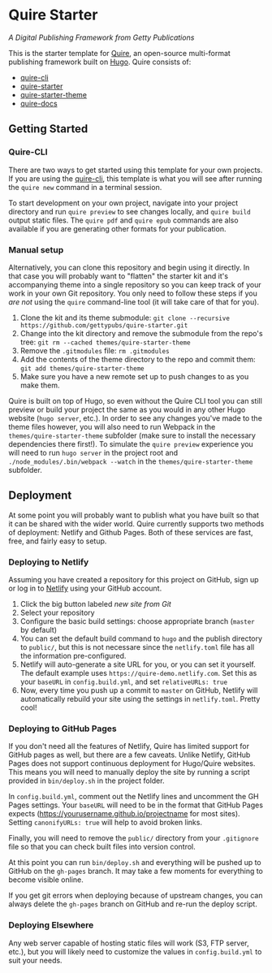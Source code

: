 # Quire Starter
_A Digital Publishing Framework from Getty Publications_

This is the starter template for
[Quire](https://www.getty.edu/publications/digital/platforms-tools.html), an
open-source multi-format publishing framework built on
[Hugo](https://github.com/gohugoio/hugo). Quire consists of:

- [quire-cli](https://github.com/gettypubs/quire-cli)
- [quire-starter](https://github.com/gettypubs/quire-starter)
- [quire-starter-theme](https://github.com/gettypubs/quire-starter-theme)
- [quire-docs](https://github.com/gettypubs/quire-starter)

## Getting Started

### Quire-CLI

There are two ways to get started using this template for your own projects. If
you are using the [quire-cli](https://github.com/gettypubs/quire-cli), this
template is what you will see after running the `quire new` command in a
terminal session.

To start development on your own project, navigate into your project directory
and run `quire preview` to see changes locally, and `quire build` output static
files. The `quire pdf` and `quire epub` commands are also available if you are
generating other formats for your publication.

### Manual setup

Alternatively, you can clone this repository and begin using it directly. In
that case you will probably want to "flatten" the starter kit and it's
accompanying theme into a single repository so you can keep track of your work
in your own Git repository. You only need to follow these steps if you *are not*
using the `quire` command-line tool (it will take care of that for you).

1. Clone the kit and its theme submodule: 
   `git clone --recursive https://github.com/gettypubs/quire-starter.git`
2. Change into the kit directory and remove the submodule from the repo's tree: 
   `git rm --cached themes/quire-starter-theme`
3. Remove the `.gitmodules` file: `rm .gitmodules`
4. Add the contents of the theme directory to the repo and commit them: 
   `git add themes/quire-starter-theme`
5. Make sure you have a new remote set up to push changes to as you make them.

Quire is built on top of Hugo, so even without the Quire CLI tool you can still
preview or build your project the same as you would in any other Hugo website
(`hugo server`, etc.). In order to see any changes you've made to the theme
files however, you will also need to run Webpack in the
`themes/quire-starter-theme` subfolder (make sure to install the necessary
dependencies there first!). To simulate the `quire preview` experience you will
need to run `hugo server` in the project root and 
`./node_modules/.bin/webpack --watch` in the `themes/quire-starter-theme`
subfolder.

## Deployment

At some point you will probably want to publish what you have built so that it
can be shared with the wider world. Quire currently supports two methods of
deployment: Netlify and Github Pages. Both of these services are fast, free, and
fairly easy to setup. 

### Deploying to Netlify

Assuming you have created a repository for this project on GitHub, sign up or
log in to [Netlify](https://www.netlify.com/) using your GitHub account.

1. Click the big button labeled *new site from Git*
2. Select your repository
3. Configure the basic build settings: choose appropriate branch (`master` by
   default)
4. You can set the default build command to `hugo` and the publish directory to
   `public/`, but this is not necessare since the `netlify.toml` file has all the
   information pre-configured.
5. Netlify will auto-generate a site URL for you, or you can set it yourself.
   The default example uses `https://quire-demo.netlify.com`. Set this as your
   `baseURL` in `config.build.yml`, and set `relativeURLs: true`
6. Now, every time you push up a commit to `master` on GitHub, Netlify will
   automatically rebuild your site using the settings in `netlify.toml`.
   Pretty cool!

### Deploying to GitHub Pages

If you don't need all the features of Netlify, Quire has limited support for
GitHub pages as well, but there are a few caveats. Unlike Netlify, GitHub Pages
does not support continuous deployment for Hugo/Quire websites. This means you
will need to manually deploy the site by running a script provided in
`bin/deploy.sh` in the project folder.

In `config.build.yml`, comment out the Netlify lines and uncomment the GH Pages
settings. Your `baseURL` will need to be in the format that GitHub Pages expects
(https://yourusername.github.io/projectname for most sites). Setting 
`canonifyURLs: true` will help to avoid broken links.

Finally, you will need to remove the `public/` directory from your `.gitignore`
file so that you can check built files into version control.

At this point you can run `bin/deploy.sh` and everything will be pushed up to
GitHub on the `gh-pages` branch. It may take a few moments for everything to
become visible online.

If you get git errors when deploying because of upstream changes, you can always
delete the `gh-pages` branch on GitHub and re-run the deploy script.

### Deploying Elsewhere

Any web server capable of hosting static files will work (S3, FTP server, etc.),
but you will likely need to customize the values in `config.build.yml` to suit
your needs.


